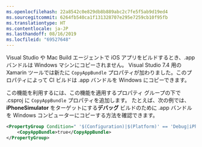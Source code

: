 ```yaml
---
ms.openlocfilehash: 22a8542c0e829db8b889abc2c7fe5f5ab9d19ed4
ms.sourcegitcommit: 6264fb540ca1f131328707e295e7259cb10f95fb
ms.translationtype: HT
ms.contentlocale: ja-JP
ms.lasthandoff: 08/16/2019
ms.locfileid: "69527648"
---
```


Visual Studio や Mac Build エージェントで iOS アプリをビルドするとき、.app バンドルは Windows マシンにコピーされません。 Visual Studio 7.4 用の Xamarin ツールでは新たに `CopyAppBundle` プロパティが加わりました。このプロパティによって CI ビルドは .app バンドルを Windows にコピーできます。

この機能を利用するには、この機能を適用するプロパティ グループの下で .csproj に `CopyAppBundle` プロパティを追加します。 たとえば、次の例では、**iPhoneSimulator** をターゲットにする**デバッグ** ビルドのために .app バンドルを Windows コンピューターにコピーする方法を確認できます。

```xml
<PropertyGroup Condition=" '$(Configuration)|$(Platform)' == 'Debug|iPhoneSimulator' ">
    <CopyAppBundle>true</CopyAppBundle>
</PropertyGroup>
```
